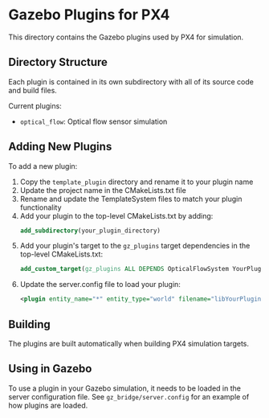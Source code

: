 # Gazebo Plugins for PX4

This directory contains the Gazebo plugins used by PX4 for simulation.

## Directory Structure

Each plugin is contained in its own subdirectory with all of its source code and build files.

Current plugins:
- `optical_flow`: Optical flow sensor simulation

## Adding New Plugins

To add a new plugin:

1. Copy the `template_plugin` directory and rename it to your plugin name
2. Update the project name in the CMakeLists.txt file
3. Rename and update the TemplateSystem files to match your plugin functionality
4. Add your plugin to the top-level CMakeLists.txt by adding:
   ```cmake
   add_subdirectory(your_plugin_directory)
   ```
5. Add your plugin's target to the `gz_plugins` target dependencies in the top-level CMakeLists.txt:
   ```cmake
   add_custom_target(gz_plugins ALL DEPENDS OpticalFlowSystem YourPluginSystem)
   ```
6. Update the server.config file to load your plugin:
   ```xml
   <plugin entity_name="*" entity_type="world" filename="libYourPluginSystem.so" name="custom::YourPluginSystem"/>
   ```

## Building

The plugins are built automatically when building PX4 simulation targets.

## Using in Gazebo

To use a plugin in your Gazebo simulation, it needs to be loaded in the server configuration file.
See `gz_bridge/server.config` for an example of how plugins are loaded.
